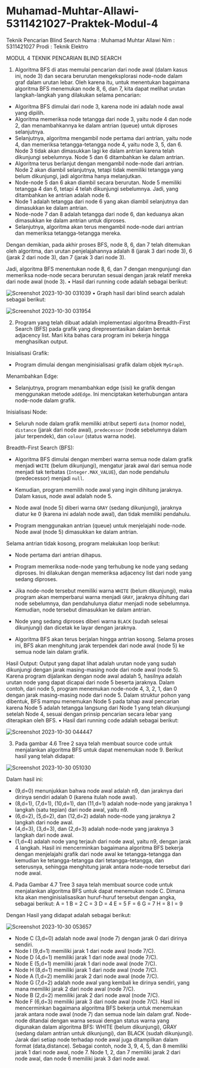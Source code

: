# Muhamad-Muhtar-Allawi-5311421027-Praktek-Modul-4
Teknik Pencarian Blind Search
Nama : Muhamad Muhtar Allawi
Nim : 5311421027
Prodi : Teknik Elektro

MODUL 4
TEKNIK PENCARIAN BLIND SEARCH

1.	Algoritma BFS di atas memulai pencarian dari node awal (dalam kasus ini, node 3) dan secara berurutan mengeksplorasi node-node dalam graf dalam urutan lebar. Oleh karena itu, untuk menentukan bagaimana algoritma BFS menemukan node 8, 6, dan 7, kita dapat melihat urutan langkah-langkah yang dilakukan selama pencarian:

-	Algoritma BFS dimulai dari node 3, karena node ini adalah node awal yang dipilih.
-	Algoritma memeriksa node tetangga dari node 3, yaitu node 4 dan node 2, dan menambahkannya ke dalam antrian (queue) untuk diproses selanjutnya.
-	Selanjutnya, algoritma mengambil node pertama dari antrian, yaitu node 4, dan memeriksa tetangga-tetangga node 4, yaitu node 3, 5, dan 6. Node 3 tidak akan dimasukkan lagi ke dalam antrian karena telah dikunjungi sebelumnya. Node 5 dan 6 ditambahkan ke dalam antrian.
-	Algoritma terus berlanjut dengan mengambil node-node dari antrian. Node 2 akan diambil selanjutnya, tetapi tidak memiliki tetangga yang belum dikunjungi, jadi algoritma hanya melanjutkan.
-	Node-node 5 dan 6 akan diambil secara berurutan. Node 5 memiliki tetangga 4 dan 6, tetapi 4 telah dikunjungi sebelumnya. Jadi, yang ditambahkan ke antrian adalah node 6.
-	Node 1 adalah tetangga dari node 6 yang akan diambil selanjutnya dan dimasukkan ke dalam antrian.
-	Node-node 7 dan 8 adalah tetangga dari node 6, dan keduanya akan dimasukkan ke dalam antrian untuk diproses.
-	Selanjutnya, algoritma akan terus mengambil node-node dari antrian dan memeriksa tetangga-tetangga mereka.

Dengan demikian, pada akhir proses BFS, node 8, 6, dan 7 telah ditemukan oleh algoritma, dan urutan penjelajahannya adalah 8 (jarak 3 dari node 3), 6 (jarak 2 dari node 3), dan 7 (jarak 3 dari node 3).

Jadi, algoritma BFS menentukan node 8, 6, dan 7 dengan mengunjungi dan memeriksa node-node secara berurutan sesuai dengan jarak relatif mereka dari node awal (node 3).
•	Hasil dari running code adalah sebagai berikut:

![Screenshot 2023-10-30 031039](https://github.com/Muhtar29Allawi/Muhamad-Muhtar-Allawi-5311421027-Praktek-Modul-4/assets/148027728/8dbe3b45-2fd7-41c3-9903-d295ff913c65) 
•	Graph hasil dari blind search adalah sebagai berikut:

 ![Screenshot 2023-10-30 031954](https://github.com/Muhtar29Allawi/Muhamad-Muhtar-Allawi-5311421027-Praktek-Modul-4/assets/148027728/ccfd2d51-3379-4cb0-8ffa-5308c2d5aad0)





2.	Program yang telah dibuat adalah implementasi algoritma Breadth-First Search (BFS) pada grafik yang direpresentasikan dalam bentuk adjacency list. Mari kita bahas cara program ini bekerja hingga menghasilkan output.

Inisialisasi Grafik:
-	Program dimulai dengan menginisialisasi grafik dalam objek `MyGraph`.

Menambahkan Edge:
-	Selanjutnya, program menambahkan edge (sisi) ke grafik dengan menggunakan metode `addEdge`. Ini menciptakan keterhubungan antara node-node dalam grafik.

Inisialisasi Node:
-	Seluruh node dalam grafik memiliki atribut seperti `data` (nomor node), `distance` (jarak dari node awal), `predecessor` (node sebelumnya dalam jalur terpendek), dan `colour` (status warna node).

Breadth-First Search (BFS):
-	Algoritma BFS dimulai dengan memberi warna semua node dalam grafik menjadi `WHITE` (belum dikunjungi), mengatur jarak awal dari semua node menjadi tak terbatas (`Integer.MAX_VALUE`), dan node pendahulu (predecessor) menjadi `null`.

-	Kemudian, program memilih node awal yang ingin dihitung jaraknya. Dalam kasus, node awal adalah node 5.

-	Node awal (node 5) diberi warna `GRAY` (sedang dikunjungi), jaraknya diatur ke 0 (karena ini adalah node awal), dan tidak memiliki pendahulu.

-	Program menggunakan antrian (queue) untuk menjelajahi node-node. Node awal (node 5) dimasukkan ke dalam antrian.

Selama antrian tidak kosong, program melakukan loop berikut:
-	Node pertama dari antrian dihapus.
-	Program memeriksa node-node yang terhubung ke node yang sedang diproses. Ini dilakukan dengan memeriksa adjacency list dari node yang sedang diproses.
-	Jika node-node tersebut memiliki warna `WHITE` (belum dikunjungi), maka program akan memperbarui warna menjadi `GRAY`, jaraknya dihitung dari node sebelumnya, dan pendahulunya diatur menjadi node sebelumnya. Kemudian, node tersebut dimasukkan ke dalam antrian.
-	Node yang sedang diproses diberi warna `BLACK` (sudah selesai dikunjungi) dan dicetak ke layar dengan jaraknya.

-	Algoritma BFS akan terus berjalan hingga antrian kosong. Selama proses ini, BFS akan menghitung jarak terpendek dari node awal (node 5) ke semua node lain dalam grafik.


Hasil Output:
Output yang dapat lihat adalah urutan node yang sudah dikunjungi dengan jarak masing-masing node dari node awal (node 5).
Karena program dijalankan dengan node awal adalah 5, hasilnya adalah urutan node yang dapat dicapai dari node 5 beserta jaraknya. Dalam contoh, dari node 5, program menemukan node-node 4, 3, 2, 1, dan 0 dengan jarak masing-masing node dari node 5.
Dalam struktur pohon yang dibentuk, BFS mampu menemukan Node 5 pada tahap awal pencarian karena Node 5 adalah tetangga langsung dari Node 1 yang telah dikunjungi setelah Node 4, sesuai dengan prinsip pencarian secara lebar yang diterapkan oleh BFS.
•	Hasil dari running code adalah sebagai berikut:

 ![Screenshot 2023-10-30 044447](https://github.com/Muhtar29Allawi/Muhamad-Muhtar-Allawi-5311421027-Praktek-Modul-4/assets/148027728/74b80ef7-a11f-4992-abf4-b2763154e3e4)





3.	Pada gambar 4.6 Tree 2 saya telah membuat source code untuk menjalankan algoritma BFS untuk dapat menemukan node 9. Berikut hasil yang telah didapat:
   
![Screenshot 2023-10-30 051030](https://github.com/Muhtar29Allawi/Muhamad-Muhtar-Allawi-5311421027-Praktek-Modul-4/assets/148027728/24804608-ecf5-4e78-99ac-1dd734faccdf)
 

Dalam hasil ini: 
-	(9,d=0) menunjukkan bahwa node awal adalah n9, dan jaraknya dari dirinya sendiri adalah 0 (karena itulah node awal). 
-	(8,d=1), (7,d=1), (10,d=1), dan (11,d=1) adalah node-node yang jaraknya 1 langkah (satu tepian) dari node awal, yaitu n9. 
-	(6,d=2), (5,d=2), dan (12,d=2) adalah node-node yang jaraknya 2 langkah dari node awal. 
-	(4,d=3), (3,d=3), dan (2,d=3) adalah node-node yang jaraknya 3 langkah dari node awal. 
-	(1,d=4) adalah node yang terjauh dari node awal, yaitu n9, dengan jarak 4 langkah. 
Hasil ini mencerminkan bagaimana algoritma BFS bekerja dengan menjelajahi grafik dari node awal ke tetangga-tetangga dan kemudian ke tetangga-tetangga dari tetangga-tetangga, dan seterusnya, sehingga menghitung jarak antara node-node tersebut dari node awal.



4.	Pada Gambar 4.7 Tree 3 saya telah membuat source code untuk menjalankan algoritma BFS untuk dapat menemukan node C. Dimana kita akan menginisialisasikan huruf-huruf tersebut dengan angka, sebagai berikut:
A = 1
B = 2
C = 3
D = 4
E = 5 
F = 6 
G = 7
H = 8
I = 9

Dengan Hasil yang didapat adalah sebagai berikut:

 ![Screenshot 2023-10-30 053657](https://github.com/Muhtar29Allawi/Muhamad-Muhtar-Allawi-5311421027-Praktek-Modul-4/assets/148027728/ba278547-6c97-4c06-953a-665775d3ae3e)


-	Node C (3,d=0) adalah node awal (node 7) dengan jarak 0 dari dirinya sendiri. 
-	Node I  (9,d=1) memiliki jarak 1 dari node awal (node 7/C). 
-	Node D (4,d=1) memiliki jarak 1 dari node awal (node 7/C). 
-	Node E (5,d=1) memiliki jarak 1 dari node awal (node 7/C). 
-	Node H (8,d=1) memiliki jarak 1 dari node awal (node 7/C). 
-	Node A (1,d=2) memiliki jarak 2 dari node awal (node 7/C). 
-	Node G (7,d=2) adalah node awal yang kembali ke dirinya sendiri, yang mana memiliki jarak 2 dari node awal (node 7/C). 
-	Node B (2,d=2) memiliki jarak 2 dari node awal (node 7/C). 
-	Node F (6,d=3) memiliki jarak 3 dari node awal (node 7/C). 
Hasil ini mencerminkan bagaimana algoritma BFS bekerja untuk menemukan jarak antara node awal (node 7) dan semua node lain dalam graf. Node-node ditandai dengan warna sesuai dengan status warna yang digunakan dalam algoritma BFS: WHITE (belum dikunjungi), GRAY (sedang dalam antrian untuk dikunjungi), dan BLACK (sudah dikunjungi). Jarak dari setiap node terhadap node awal juga ditampilkan dalam format (data,distance).  Sebagai contoh, node 3, 9, 4, 5, dan 8 memiliki jarak 1 dari node awal, node 7. Node 1, 2, dan 7 memiliki jarak 2 dari node awal, dan node 6 memiliki jarak 3 dari node awal.
